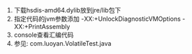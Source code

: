 1. 下载hsdis-amd64.dylib放到jre/lib包下        
2. 指定代码的jvm参数添加  -XX:+UnlockDiagnosticVMOptions -XX:+PrintAssembly   
3. console查看汇编代码
4. 参见: com.luoyan.VolatileTest.java

